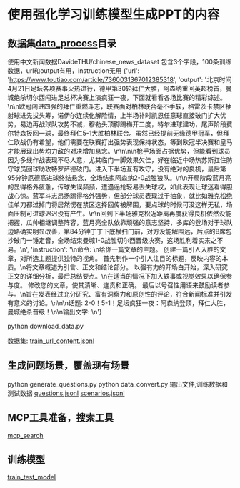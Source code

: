 # 使用强化学习训练模型生成PPT的内容

## 数据集[data_process](data_process)目录
使用中文新闻数据DavideTHU/chinese_news_dataset
包含3个字段，100条训练数据，url和output有用，instruction无用
{'url': 'https://www.toutiao.com/article/7360031367012385318', 
'output': '北京时间4月21日足坛各项赛事火热进行，德甲第30轮拜仁大胜，阿森纳重回英超榜首，曼城绝杀切尔西闯进足总杯决赛上演疯狂一夜，下面就看看各场比赛的精彩综述。\n\n欧冠闯进四强的拜仁重燃斗志，联赛面对柏林联合毫不手软，格雷茨卡禁区抽射球进先拔头筹，诺伊尔连续化解险情，上半场补时凯恩任意球直接破门扩大优势，易边再战球队攻势不减，穆勒头顶脚踢梅开二度，特尔进球建功，尾声阶段费尔特森扳回一球，最终拜仁5-1大胜柏林联合。虽然已经提前无缘德甲冠军，但拜仁欧战仍有希望，他们需要在联赛打出强势表现保持状态，等到欧冠半决赛和皇马才能展现出势均力敌的对决增加悬念。\n\n\n\n枪手场面占据优势，但能看到球员因为多线作战表现不尽人意，尤其临门一脚效果欠佳，好在临近中场热苏斯扛住防守球员回球助攻特罗萨德破门。进入下半场互有攻守，没有绝对的良机，最后第95分钟厄德高进球终结悬念，全场结束阿森纳2-0战胜狼队。\n\n开局阶段蓝月亮的显得格外疲惫，传球失误频频，遭遇逼抢轻易丢失球权，如此表现让球迷看得胆战心惊。蓝军斗志昂扬踢得格外强势，但部分球员表现过于抽象，就比如雅克松绝佳单刀都过掉门将居然愣在禁区选择回传被解围，要点球的时候可没这样无私，场面压制可进球迟迟没有产生。\n\n回到下半场雅克松近距离再度获得良机依然没能把握，瓜帅相继调整阵容，蓝月亮全队依靠顽强的意志坚持，多库的登场对于球队边路确实明显改善，第84分钟丁丁下底横扫门前，对方没能解围远，后点的B席包抄破门一锤定音，全场结束曼城1-0战胜切尔西晋级决赛，这场胜利着实来之不易。\n', 
'instruction': '\n命令: \n给你一篇文章的主题。 创建一篇引人入胜的文章，对所选主题提供独特的视角。 首先制作一个引人注目的标题，反映内容的本质。\n将文章概述为引言、正文和结论部分。 以强有力的开场白开始，深入研究正文的详细分析，最后总结要点。\n在适当的情况下加入轶事或视觉效果以确保参与度。 修改您的文章，使其清晰、连贯和正确。 最后以号召性用语来鼓励读者参与。\n旨在发表经过充分研究、富有洞察力和原创性的评论，符合新闻标准并引发有意义的讨论。\n\n\n话题: 2-0！5-1！足坛疯狂一夜：阿森纳登顶，拜仁大胜，曼城绝杀晋级！\n\n输出文字: \n'}

python download_data.py

数据集:
[train_url_content.jsonl](train_url_content.jsonl)

## 生成问题场景，覆盖现有场景
python generate_questions.py
python data_convert.py
输出文件,训练数据和测试数据
[questions.jsonl](questions.jsonl)
[scenarios.jsonl](scenarios.jsonl)


## MCP工具准备，搜索工具
[mcp_search](mcp_search)


## 训练模型
[train_test_model](train_test_model)